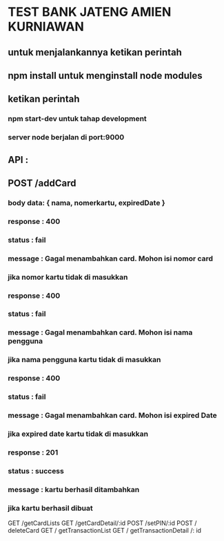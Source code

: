 # TEST BANK JATENG AMIEN KURNIAWAN
## untuk menjalankannya ketikan perintah 
## npm install untuk menginstall node modules 

## ketikan perintah 
### npm start-dev untuk tahap development
### server node berjalan di port:9000

## API :
## POST /addCard
### body data:  { nama, nomerkartu, expiredDate }

### response : 400
### status : fail
### message : Gagal menambahkan card. Mohon isi nomor card
### jika nomor kartu tidak di masukkan

### response : 400
### status : fail
### message : Gagal menambahkan card. Mohon isi nama pengguna
### jika nama pengguna kartu tidak di masukkan

### response : 400
### status : fail
### message : Gagal menambahkan card. Mohon isi expired Date
### jika expired date kartu tidak di masukkan

### response : 201
### status : success
### message : kartu berhasil ditambahkan
### jika kartu berhasil dibuat 

 GET /getCardLists
 GET /getCardDetail/:id
 POST /setPIN/:id
 POST / deleteCard
 GET / getTransactionList
 GET / getTransactionDetail /: id